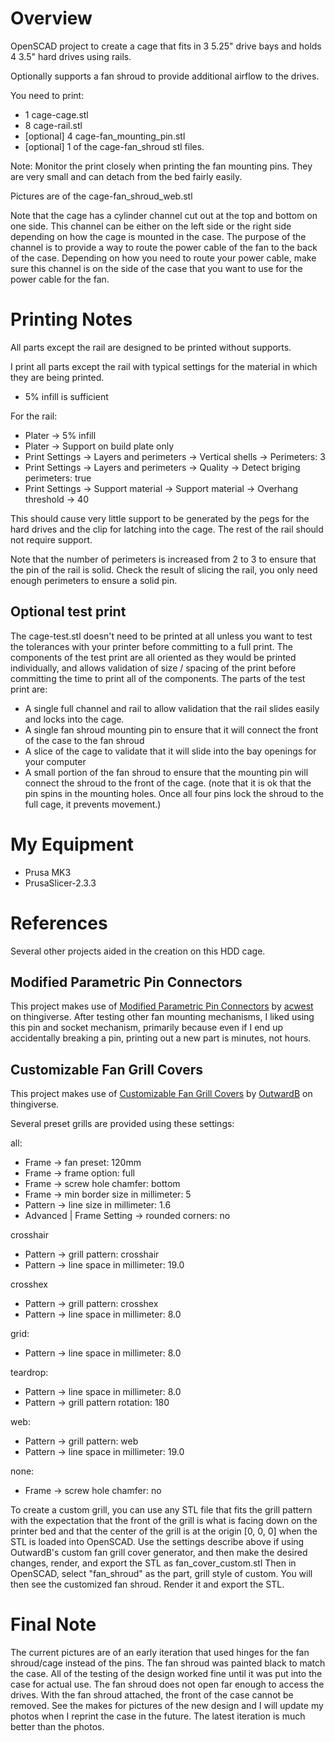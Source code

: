 # Overview
OpenSCAD project to create a cage that fits in 3 5.25" drive bays and holds 4 3.5" hard drives using rails.

Optionally supports a fan shroud to provide additional airflow to the drives.

You need to print:

- 1 cage-cage.stl
- 8 cage-rail.stl
- [optional] 4 cage-fan_mounting_pin.stl
- [optional] 1 of the cage-fan_shroud stl files.

Note:  Monitor the print closely when printing the fan mounting pins.
They are very small and can detach from the bed fairly easily.

Pictures are of the cage-fan_shroud_web.stl

Note that the cage has a cylinder channel cut out at the top and bottom on one side.
This channel can be either on the left side or the right side depending on how the cage is mounted in the case.
The purpose of the channel is to provide a way to route the power cable of the fan to the back of the case.
Depending on how you need to route your power cable, make sure this channel is on the side of the case that you want to use for the power cable for the fan.

# Printing Notes
All parts except the rail are designed to be printed without supports.

I print all parts except the rail with typical settings for the material in which they are being printed.
- 5% infill is sufficient

For the rail:
- Plater -> 5% infill
- Plater -> Support on build plate only
- Print Settings -> Layers and perimeters -> Vertical shells -> Perimeters: 3
- Print Settings -> Layers and perimeters -> Quality -> Detect briging perimeters: true
- Print Settings -> Support material -> Support material -> Overhang threshold -> 40

This should cause very little support to be generated by the pegs for the hard drives and the clip for latching into the cage.
The rest of the rail should not require support.

Note that the number of perimeters is increased from 2 to 3 to ensure that the pin of the rail is solid.
Check the result of slicing the rail, you only need enough perimeters to ensure a solid pin.

## Optional test print
The cage-test.stl doesn't need to be printed at all unless you want to test the tolerances with your printer before committing to a full print.
The components of the test print are all oriented as they would be printed individually, and allows validation of size / spacing of the print before committing the time to print all of the components.
The parts of the test print are:
- A single full channel and rail to allow validation that the rail slides easily and locks into the cage.
- A single fan shroud mounting pin to ensure that it will connect the front of the case to the fan shroud
- A slice of the cage to validate that it will slide into the bay openings for your computer
- A small portion of the fan shroud to ensure that the mounting pin will connect the shroud to the front of the cage.  (note that it is ok that the pin spins in the mounting holes.  Once all four pins lock the shroud to the full cage, it prevents movement.)

# My Equipment
- Prusa MK3
- PrusaSlicer-2.3.3

# References

Several other projects aided in the creation on this HDD cage.

## Modified Parametric Pin Connectors
This project makes use of [Modified Parametric Pin Connectors](https://www.thingiverse.com/thing:3218332) by [acwest](https://www.thingiverse.com/acwest/designs) on thingiverse.  After testing other fan mounting mechanisms, I liked using this pin and socket mechanism, primarily because even if I end up accidentally breaking a pin, printing out a new part is minutes, not hours.

## Customizable Fan Grill Covers
This project makes use of [Customizable Fan Grill Covers](https://www.thingiverse.com/thing:4837562) by [OutwardB](https://www.thingiverse.com/OutwardB) on thingiverse.

Several preset grills are provided using these settings:

all:
- Frame -> fan preset: 120mm
- Frame -> frame option: full
- Frame -> screw hole chamfer: bottom
- Frame -> min border size in millimeter: 5
- Pattern -> line size in millimeter: 1.6
- Advanced | Frame Setting -> rounded corners: no

crosshair
- Pattern -> grill pattern: crosshair
- Pattern -> line space in millimeter:  19.0

crosshex
- Pattern -> grill pattern: crosshex
- Pattern -> line space in millimeter:  8.0

grid:
- Pattern -> line space in millimeter:  8.0

teardrop:
- Pattern -> line space in millimeter:  8.0
- Pattern -> grill pattern rotation: 180

web:
- Pattern -> grill pattern: web
- Pattern -> line space in millimeter:  19.0

none:
- Frame -> screw hole chamfer: no

To create a custom grill, you can use any STL file that fits the grill pattern with the expectation that the front of the grill is what is facing down on the printer bed and that the center of the grill is at the origin [0, 0, 0] when the STL is loaded into OpenSCAD.
Use the settings describe above if using OutwardB's custom fan grill cover generator, and then make the desired changes, render, and export the STL as fan_cover_custom.stl
Then in OpenSCAD, select "fan_shroud" as the part, grill style of custom.
You will then see the customized fan shroud.
Render it and export the STL.

# Final Note
The current pictures are of an early iteration that used hinges for the fan shroud/cage instead of the pins.
The fan shroud was painted black to match the case.
All of the testing of the design worked fine until it was put into the case for actual use.
The fan shroud does not open far enough to access the drives.
With the fan shroud attached, the front of the case cannot be removed.
See the makes for pictures of the new design and I will update my photos when I reprint the case in the future.
The latest iteration is much better than the photos.

